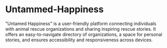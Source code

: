 # Untammed-Happiness
"Untamed Happiness" is a user-friendly platform connecting individuals with animal rescue organizations and sharing inspiring rescue stories. It offers an easy-to-navigate directory of organizations, a space for personal stories, and ensures accessibility and responsiveness across devices.
